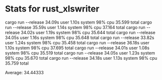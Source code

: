 # Stats for rust_xlswriter
cargo run --release  34.09s user 1.10s system 98% cpu 35.599 total
cargo run --release  35.59s user 1.14s system 98% cpu 37.164 total
cargo run --release  34.02s user 1.19s system 98% cpu 35.644 total
cargo run --release  34.05s user 1.16s system 98% cpu 35.648 total
cargo run --release  33.82s user 1.24s system 98% cpu 35.458 total
cargo run --release  36.18s user 1.10s system 98% cpu 37.695 total
cargo run --release  34.01s user 1.08s system 98% cpu 35.519 total
cargo run --release  34.05s user 1.23s system 98% cpu 35.670 total
cargo run --release  34.18s user 1.13s system 98% cpu 35.759 total

Average:
34.44333